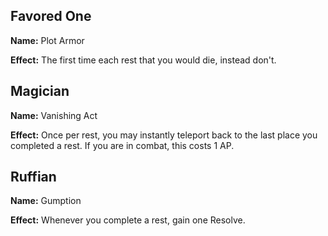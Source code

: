 ## Favored One
**Name:** Plot Armor

**Effect:** The first time each rest that you would die, instead don't.

## Magician
**Name:** Vanishing Act

**Effect:** Once per rest, you may instantly teleport back to the last place you completed a rest. If you are in combat, this costs 1 AP.

## Ruffian
**Name:** Gumption

**Effect:** Whenever you complete a rest, gain one Resolve.

